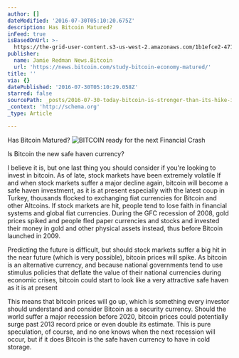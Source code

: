 ```yaml
---
author: []
dateModified: '2016-07-30T05:10:20.675Z'
description: Has Bitcoin Matured?
inFeed: true
isBasedOnUrl: >-
  https://the-grid-user-content.s3-us-west-2.amazonaws.com/1b1efce2-4712-4f6c-b4d8-6fc33889f821.png
publisher:
  name: Jamie Redman News.Bitcoin
  url: 'https://news.bitcoin.com/study-bitcoin-economy-matured/'
title: ''
via: {}
datePublished: '2016-07-30T05:10:29.058Z'
starred: false
sourcePath: _posts/2016-07-30-today-bitcoin-is-stronger-than-its-hike-in-2013.md
_context: 'http://schema.org'
_type: Article

---
```

Has Bitcoin Matured?
![BITCOIN ready for the next Financial Crash](https://imgflo.herokuapp.com/graph/vahj1ThiexotieMo/71e811f4a34fecb5c859ae363d0083ce/croprotate.png?cropheight=749&cropwidth=1039&degrees=0&input=https://s3-us-west-2.amazonaws.com/the-grid-img/p/4a6edfb4865ee6effca67c0174821f7a13ba4435.png&x=0&y=0)

Is Bitcoin the new safe haven currency?

I believe it is, but one last thing you should consider if you're looking to invest in bitcoin. As of late, stock markets have been extremely volatile If and when stock markets suffer a major decline again, bitcoin will become a safe haven investment, as it is at present especially with the latest coup in Turkey, thousands flocked to exchanging fiat currencies for Bitcoin and other Altcoins. If stock markets are hit, people tend to lose faith in financial systems and global fiat currencies. During the GFC recession of 2008, gold prices spiked and people fled paper currencies and stocks and invested their money in gold and other physical assets instead, thus before Bitcoin launched in 2009\.

Predicting the future is difficult, but should stock markets suffer a big hit in the near future (which is very possible), bitcoin prices will spike. As bitcoin is an alternative currency, and because national governments tend to use stimulus policies that deflate the value of their national currencies during economic crises, bitcoin could start to look like a very attractive safe haven as it is at present

This means that bitcoin prices will go up, which is something every investor should understand and consider Bitcoin as a security currency. Should the world suffer a major recession before 2020, bitcoin prices could potentially surge past 2013 record price or even double its estimate. This is pure speculation, of course, and no one knows when the next recession will occur, but if it does Bitcoin is the safe haven currency to have in cold storage.
